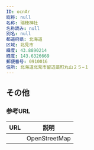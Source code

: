 ```yaml
---
ID: ocnAr
総称: null
名称: 瑞穂神社
名称読み: null
別名: null
都道府県: 北海道
区域: 北見市
緯度: 43.8890214
経度: 143.6326669
郵便番号: 0910016
住所: 北海道北見市留辺蘂町丸山２５−１
---
```


## その他

### 参考URL

| URL | 説明          |
| --- | ------------- |
|     | OpenStreetMap |
